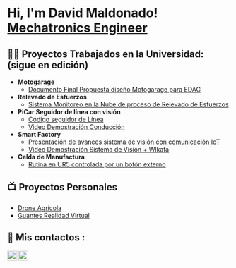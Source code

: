 <h1>Hi, I'm David Maldonado! <br/><a href="https://github.com/joshmadakor1">Mechatronics Engineer</a>

<h2>👨‍💻 Proyectos Trabajados en la Universidad: (sigue en edición)</h2>

- <b>Motogarage</b>
  - [Documento Final Propuesta diseño Motogarage para EDAG](https://drive.google.com/file/d/1HxQTdzBMVAcLHKbpnppFdV7Qe5uXsxUw/view?usp=share_link)
- <b>Relevado de Esfuerzos</b>
  - [Sistema Monitoreo en la Nube de proceso de Relevado de Esfuerzos](https://drive.google.com/file/d/1VcZBMoG-LuaV5yiK1h0Zr3nCACcqB4Db/view?usp=share_link)
- <b>PiCar Seguidor de línea con visión</b>
  - [Código seguidor de Línea](https://github.com/joshmadakor1/Sentinel-Lab)
  - [Video Demostración Conducción](https://drive.google.com/file/d/1WCBn4lJj54956itMjlp2fP1ppohguA6e/view?usp=share_link)
- <b>Smart Factory</b>
  - [Presentación de avances sistema de visión con comunicación IoT](https://www.canva.com/design/DAFii9A4kOo/_PwRGE7mJ_QPjqTu_CWS-Q/view?utm_content=DAFii9A4kOo&utm_campaign=designshare&utm_medium=link&utm_source=publishsharelink)
  - [Video Demostración Sistema de Visión + Wlkata](https://drive.google.com/file/d/1WClOIn4n-wFSlp6DVQ2fUTfiqQsQ65NX/view?usp=share_link)
- <b>Celda de Manufactura</b>
  - [Rutina en UR5 controlada por un botón externo](https://drive.google.com/file/d/1WDc7e98aDu4P6IjVob92vpq-on-PznQv/view?usp=share_link)

<h2>📺 Proyectos Personales</h2>

- [Drone Agrícola](https://www.youtube.com/watch?v=a83ASGn_V_s)
- [Guantes Realidad Virtual](https://www.youtube.com/watch?v=uHy3oM7NnoU)

<h2>📲 Mis contactos :</h2>

[<img align="left" alt="JoshMadakor | LinkedIn" width="22px" src="https://cdn.jsdelivr.net/npm/simple-icons@v3/icons/linkedin.svg" />][linkedin]
[<img align="left" alt="JoshMadakor | Instagram" width="22px" src="https://cdn.jsdelivr.net/npm/simple-icons@v3/icons/instagram.svg" />][instagram]

[instagram]: https://www.instagram.com/davidmaldonadoleg/
[linkedin]: https://www.linkedin.com/in/david-maldonado-33bb9320a/

<!--
**joshmadakor1/joshmadakor1** is a ✨ _special_ ✨ repository because its `README.md` (this file) appears on your GitHub profile.

Here are some ideas to get you started:

- 🔭 I’m currently working on ...
- 🌱 I’m currently learning ...
- 👯 I’m looking to collaborate on ...
- 🤔 I’m looking for help with ...
- 💬 Ask me about ...
- 📫 How to reach me: ...
- 😄 Pronouns: ...
- ⚡ Fun fact: ...
-->
